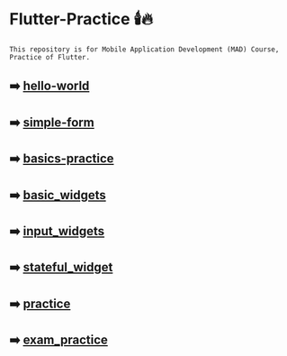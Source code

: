 # Flutter-Practice :candle::fire:
`This repository is for Mobile Application Development (MAD) Course, Practice of Flutter.`
## :arrow_right: [hello-world](https://github.com/abdulwaheedchachar/Flutter-Practice/tree/main/hello_world)
## :arrow_right: [simple-form](https://github.com/abdulwaheedchachar/Flutter-Practice/tree/main/simple_form)
## :arrow_right: [basics-practice](https://github.com/abdulwaheedchachar/Flutter-Practice/tree/main/basics_practice)
## :arrow_right: [basic_widgets](https://github.com/abdulwaheedchachar/Flutter-Practice/tree/main/basic_widgets)
## :arrow_right: [input_widgets](https://github.com/abdulwaheedchachar/Flutter-Practice/tree/main/input_widgets)
## :arrow_right: [stateful_widget](https://github.com/abdulwaheedchachar/Flutter-Practice/tree/main/stateful_widget)
## :arrow_right: [practice](https://github.com/abdulwaheedchachar/Flutter-Practice/tree/main/new_screen)
## :arrow_right: [exam_practice](https://github.com/abdulwaheedchachar/Flutter-Practice/tree/main/exam_practice)

